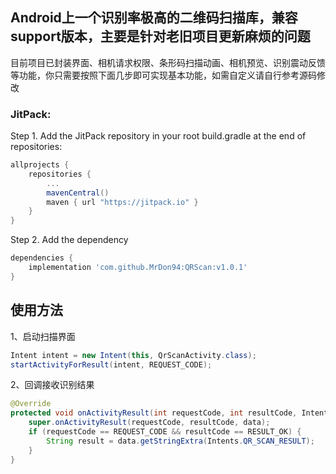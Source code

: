 ## Android上一个识别率极高的二维码扫描库，兼容support版本，主要是针对老旧项目更新麻烦的问题

目前项目已封装界面、相机请求权限、条形码扫描动画、相机预览、识别震动反馈等功能，你只需要按照下面几步即可实现基本功能，如需自定义请自行参考源码修改

### JitPack:
Step 1. Add the JitPack repository in your root build.gradle at the end of repositories:

```gradle
allprojects {
    repositories {
        ...
        mavenCentral()
        maven { url "https://jitpack.io" }
    }
}
```

Step 2. Add the dependency

```gradle
dependencies {
    implementation 'com.github.MrDon94:QRScan:v1.0.1'
}
```
## 使用方法

1、启动扫描界面

```java
Intent intent = new Intent(this, QrScanActivity.class);
startActivityForResult(intent, REQUEST_CODE);
```

2、回调接收识别结果

```java
@Override
protected void onActivityResult(int requestCode, int resultCode, Intent data) {
    super.onActivityResult(requestCode, resultCode, data);
    if (requestCode == REQUEST_CODE && resultCode == RESULT_OK) {
        String result = data.getStringExtra(Intents.QR_SCAN_RESULT);
    }
}
```

